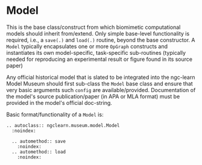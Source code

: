 # Model

This is the base class/construct from which biomimetic computational models
should inherit from/extend. Only simple base-level functionality is required,
i.e., a `save(.)` and `load(.)` routine, beyond the base constructor. A `Model`
typically encapsulates one or more `OpGraph` constructs and instantiates its
own model-specific, task-specific sub-routines (typically needed for
reproducing an experimental result or figure found in its source paper)

Any official historical model that is slated to be integrated into the ngc-learn
Model Museum should first sub-class the `Model` base class and ensure that very
basic arguments such `config` are available/provided. Documentation of the model's
source publication/paper (in APA or MLA format) must be provided in the model's
official doc-string.

Basic format/functionality of a `Model` is:
```{eval-rst}
.. autoclass:: ngclearn.museum.model.Model
  :noindex:

  .. automethod:: save
    :noindex:
  .. automethod:: load
    :noindex:
```
